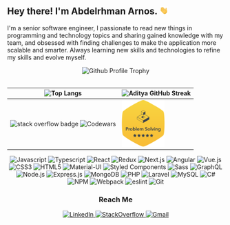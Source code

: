 <h2>Hey there! I'm Abdelrhman Arnos. <img width="20" src="./Hi.gif" /></h2>

<p>I'm a senior software engineer, I passionate to read new things in programming and technology topics and sharing gained knowledge with my team, and obsessed with finding challenges to make the application more scalable and smarter. Always learning new skills and technologies to refine my skills and evolve myself.​</p>

<div align="center">
  <img src="https://github-profile-trophy.vercel.app/?username=abdelrhman-arnos&theme=dark&margin-w=10&title=MultiLanguage,Commits,PullRequest,Repositories,Followers,Issues" alt="Github Profile Trophy" />
</div>

<br />

| ![Top Langs](https://github-readme-stats.vercel.app/api/top-langs/?username=abdelrhman-arnos&langs_count=8&layout=compact&theme=dark) | ![Aditya GitHub Streak](https://github-readme-streak-stats.herokuapp.com/?user=abdelrhman-arnos&theme=dark) |
| --- | --- |
| <img alt="stack overflow badge" src="https://stackoverflow.com/users/flair/11054356.png?theme=dark" /> ![Codewars](https://www.codewars.com/users/abdelrhman-arnos/badges/small) | <a target="_blank" href="https://www.hackerrank.com/abdelrhman_arnos"><img alt="hackerrank problem solving badge" width="100px" src="https://github.com/abdelrhman-arnos/abdelrhman-arnos/blob/main/hackerrank-problem-solving-badge.png" /></a> |

<p align="center">
  <img src="https://img.shields.io/badge/JavaScript-F7DF1E?style=for-the-badge&logo=javascript&logoColor=black" alt="Javascript" />
  <img src="https://img.shields.io/badge/TypeScript-007ACC?style=for-the-badge&logo=typescript&logoColor=white" alt="Typescript" />
  <img src="https://img.shields.io/badge/React-20232A?style=for-the-badge&logo=react&logoColor=61DAFB" alt="React" />
  <img src="https://img.shields.io/badge/Redux-593D88?style=for-the-badge&logo=redux&logoColor=white" alt="Redux" />
  <img src="https://img.shields.io/badge/Next.js-000000?style=for-the-badge&logo=next.js&logoColor=white" alt="Next.js" />
  <img src="https://img.shields.io/badge/Angular-DD0031?style=for-the-badge&logo=angular&logoColor=white" alt="Angular" />
  <img src="https://img.shields.io/badge/Vue.js-35495E?style=for-the-badge&logo=vue.js&logoColor=4FC08D" alt="Vue.js" />
  <img src="https://img.shields.io/badge/CSS3-1572B6?style=for-the-badge&logo=css3&logoColor=white" alt="CSS3" />
  <img src="https://img.shields.io/badge/HTML5-E34F26?style=for-the-badge&logo=html5&logoColor=white" alt="HTML5" />
  <img src="https://img.shields.io/badge/Material--UI-0081CB?style=for-the-badge&logo=material-ui&logoColor=white" alt="Material-UI" />
  <img src="https://img.shields.io/badge/Styled Components-DB7093?style=for-the-badge&logo=styled-components&logoColor=white" alt="Styled Components" />
  <img src="https://img.shields.io/badge/Sass-CC6699?style=for-the-badge&logo=sass&logoColor=white" alt="Sass" />
  <img src="https://img.shields.io/badge/graphql-E10098?style=for-the-badge&logo=graphql&logoColor=white" alt="GraphQL" />
  <img src="https://img.shields.io/badge/Node.js-43853D?style=for-the-badge&logo=node.js&logoColor=white" alt="Node.js" />
  <img src="https://img.shields.io/badge/Express.js-404D59?style=for-the-badge" alt="Express.js" />
  <img src="https://img.shields.io/badge/MongoDB-4EA94B?style=for-the-badge&logo=mongodb&logoColor=white" alt="MongoDB" />
  <img src="https://img.shields.io/badge/PHP-777BB4?style=for-the-badge&logo=php&logoColor=white" alt="PHP" />
  <img src="https://img.shields.io/badge/Laravel-FF2D20?style=for-the-badge&logo=laravel&logoColor=white" alt="Laravel" />
  <img src="https://img.shields.io/badge/MySQL-00000F?style=for-the-badge&logo=mysql&logoColor=white" alt="MySQL" />
  <img src="https://img.shields.io/badge/C%23-239120?style=for-the-badge&logo=c-sharp&logoColor=white" alt="C#" />
  <img src="https://img.shields.io/badge/npm-CB3837?style=for-the-badge&logo=npm&logoColor=white" alt="NPM" />
  <img src="https://img.shields.io/badge/webpack-8DD6F9?style=for-the-badge&logo=webpack&logoColor=black" alt="Webpack" />
  <img src="https://img.shields.io/badge/eslint-4B32C3?style=for-the-badge&logo=eslint&logoColor=white" alt="eslint" />
  <img src="https://img.shields.io/badge/git-F05032?style=for-the-badge&logo=git&logoColor=white" alt="Git" />
</p>

<h3 align="center">Reach Me</h3>
<p align="center">
  <a href="https://www.linkedin.com/in/abdelrhman-arnos/" target="_blank">
    <img src="https://img.shields.io/badge/linkedin-0077B5?style=for-the-badge&logo=linkedin&logoColor=white" alt="LinkedIn" />
  </a>
  <a href="https://stackoverflow.com/users/11054356/abdelrhman-arnos" target="_blank">
    <img src="https://img.shields.io/badge/stackoverflow-FE7A16?style=for-the-badge&logo=stackoverflow&logoColor=white" alt="StackOverflow" />
  </a>
  <a href="mailto:abdelrhman.arnos@gmail.com" target="_blank">
    <img src="https://img.shields.io/badge/Drop Me A letter-D14836?style=for-the-badge&logo=gmail&logoColor=white" alt="Gmail" />
  </a>
</p>
